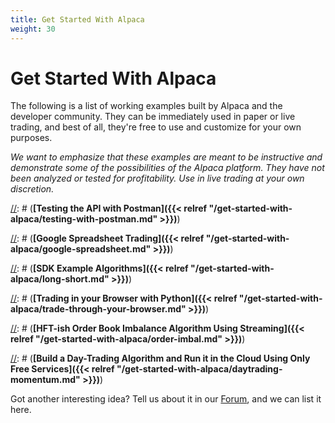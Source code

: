 ```yaml
---
title: Get Started With Alpaca
weight: 30
---
```


# Get Started With Alpaca

The following is a list of working examples built by Alpaca and the developer community. They can be
immediately used in paper or live trading, and best of all, they're free to use and customize for your own
purposes.

*We want to emphasize that these examples are meant to be instructive and demonstrate some of the possibilities of
the Alpaca platform. They have not been analyzed or tested for profitability. Use in live trading at your own
discretion.*

[//]: # (**The following examples can be tested whether or not you have a funded brokerage account:**)

[//]: # (**[Testing the API with Postman]({{< relref "/get-started-with-alpaca/testing-with-postman.md" >}})**)

[//]: # (**[Google Spreadsheet Trading]({{< relref "/get-started-with-alpaca/google-spreadsheet.md" >}})**)

[//]: # (**[SDK Example Algorithms]({{< relref "/get-started-with-alpaca/long-short.md" >}})**)

[//]: # (**[Trading in your Browser with Python]({{< relref "/get-started-with-alpaca/trade-through-your-browser.md" >}})**)

[//]: # (**[HFT-ish Order Book Imbalance Algorithm Using Streaming]({{< relref "/get-started-with-alpaca/order-imbal.md" >}})**)

[//]: # (**[Build a Day-Trading Algorithm and Run it in the Cloud Using Only Free Services]({{< relref "/get-started-with-alpaca/daytrading-momentum.md" >}})**)

Got another interesting idea? Tell us about it in our [Forum](https://forum.alpaca.markets), and we can list it here.
